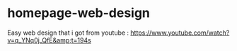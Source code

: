 # homepage-web-design
Easy web design that i got from youtube : https://www.youtube.com/watch?v=q_YNq0j_QfE&amp;t=194s
